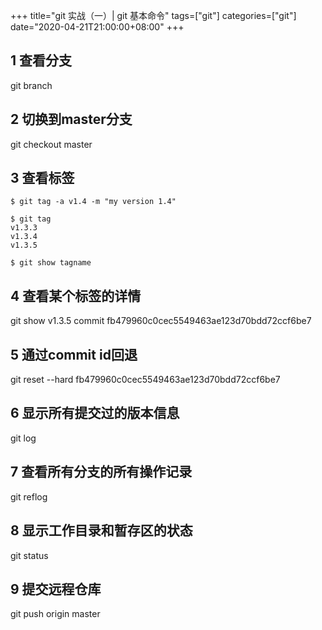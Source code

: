 +++
title="git 实战（一）| git 基本命令"
tags=["git"]
categories=["git"]
date="2020-04-21T21:00:00+08:00"
+++

## 1 查看分支
git branch

## 2 切换到master分支
git checkout master

## 3 查看标签
```
$ git tag -a v1.4 -m "my version 1.4"
 
$ git tag
v1.3.3
v1.3.4
v1.3.5

$ git show tagname
```

## 4 查看某个标签的详情
git show v1.3.5
commit fb479960c0cec5549463ae123d70bdd72ccf6be7

## 5 通过commit id回退
git reset --hard fb479960c0cec5549463ae123d70bdd72ccf6be7

## 6 显示所有提交过的版本信息
git log

## 7 查看所有分支的所有操作记录
git reflog

## 8 显示工作目录和暂存区的状态
git status

## 9 提交远程仓库
git push origin master